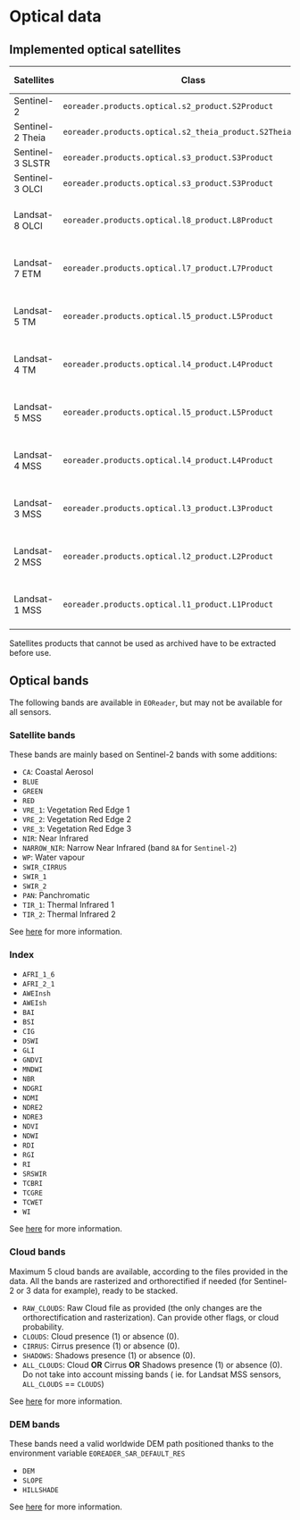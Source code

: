 # Optical data

## Implemented optical satellites

|Satellites | Class | Product Types | Use archive | Default Resolution |
|--- | --- | --- | --- | ---|
|Sentinel-2 | `eoreader.products.optical.s2_product.S2Product` | L1C & L2A | Yes | 20m|
|Sentinel-2 Theia | `eoreader.products.optical.s2_theia_product.S2TheiaProduct` | L2A | Yes | 20m|
|Sentinel-3 SLSTR | `eoreader.products.optical.s3_product.S3Product` | RBT | No | 300m|
|Sentinel-3 OLCI | `eoreader.products.optical.s3_product.S3Product` | EFR | No | 500m|
|Landsat-8 OLCI | `eoreader.products.optical.l8_product.L8Product` | Level 1 | Collection 1: No, Collection 2: Yes | 30m|
|Landsat-7 ETM | `eoreader.products.optical.l7_product.L7Product` | Level 1 | Collection 1: No, Collection 2: Yes | 30m|
|Landsat-5 TM | `eoreader.products.optical.l5_product.L5Product` | Level 1 | Collection 1: No, Collection 2: Yes | 30m|
|Landsat-4 TM | `eoreader.products.optical.l4_product.L4Product` | Level 1 | Collection 1: No, Collection 2: Yes | 30m|
|Landsat-5 MSS | `eoreader.products.optical.l5_product.L5Product` | Level 1 | Collection 1: No, Collection 2: Yes | 60m|
|Landsat-4 MSS | `eoreader.products.optical.l4_product.L4Product` | Level 1 | Collection 1: No, Collection 2: Yes | 60m|
|Landsat-3 MSS | `eoreader.products.optical.l3_product.L3Product` | Level 1 | Collection 1: No, Collection 2: Yes | 60m|
|Landsat-2 MSS | `eoreader.products.optical.l2_product.L2Product` | Level 1 | Collection 1: No, Collection 2: Yes | 60m|
|Landsat-1 MSS | `eoreader.products.optical.l1_product.L1Product` | Level 1 | Collection 1: No, Collection 2: Yes | 60m|

Satellites products that cannot be used as archived have to be extracted before use.

## Optical bands

The following bands are available in `EOReader`, but may not be available for all sensors.

### Satellite bands
These bands are mainly based on Sentinel-2 bands with some additions:

- `CA`: Coastal Aerosol
- `BLUE`
- `GREEN`
- `RED`
- `VRE_1`: Vegetation Red Edge 1
- `VRE_2`: Vegetation Red Edge 2
- `VRE_3`: Vegetation Red Edge 3
- `NIR`: Near Infrared
- `NARROW_NIR`: Narrow Near Infrared (band `8A` for `Sentinel-2`)
- `WP`: Water vapour
- `SWIR_CIRRUS`
- `SWIR_1`
- `SWIR_2`
- `PAN`: Panchromatic
- `TIR_1`: Thermal Infrared 1
- `TIR_2`: Thermal Infrared 2

See [here](https://sertit.github.io/eoreader/eoreader/products/optical/index.html#optical-band-mapping-between-sensors) for more information.

### Index

- `AFRI_1_6`
- `AFRI_2_1`
- `AWEInsh`
- `AWEIsh`
- `BAI`
- `BSI`
- `CIG`
- `DSWI`
- `GLI`
- `GNDVI`
- `MNDWI`
- `NBR`
- `NDGRI`
- `NDMI`
- `NDRE2`
- `NDRE3`
- `NDVI`
- `NDWI`
- `RDI`
- `RGI`
- `RI`
- `SRSWIR`
- `TCBRI`
- `TCGRE`
- `TCWET`
- `WI`

See [here](https://sertit.github.io/eoreader/eoreader/products/optical/index.html#available-index) for more information.

### Cloud bands

Maximum 5 cloud bands are available, according to the files provided in the data. All the bands are rasterized and
orthorectified if needed (for Sentinel-2 or 3 data for example), ready to be stacked.

- `RAW_CLOUDS`: Raw Cloud file as provided (the only changes are the orthorectification and rasterization). Can provide
  other flags, or cloud probability.
- `CLOUDS`: Cloud presence (1) or absence (0).
- `CIRRUS`: Cirrus presence (1) or absence (0).
- `SHADOWS`: Shadows presence (1) or absence (0).
- `ALL_CLOUDS`: Cloud **OR** Cirrus **OR** Shadows presence (1) or absence (0). Do not take into account missing bands (
  ie. for Landsat MSS sensors, `ALL_CLOUDS` == `CLOUDS`)

See [here](https://sertit.github.io/eoreader/eoreader/products/optical/index.html#cloud-bands-specifications) for more information.

### DEM bands

These bands need a valid worldwide DEM path positioned thanks to the environment variable `EOREADER_SAR_DEFAULT_RES`

- `DEM`
- `SLOPE`
- `HILLSHADE`

See [here](https://sertit.github.io/eoreader/eoreader/products/optical/index.html#dem-bands-specifications) for more information.
